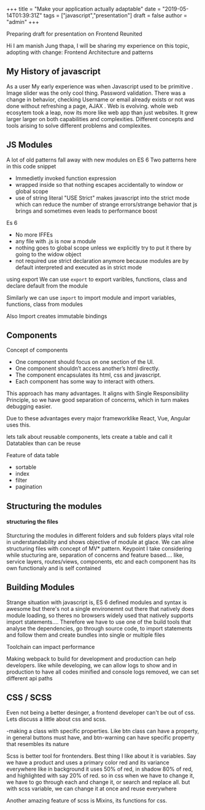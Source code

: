 +++
title = "Make your application actually adaptable"
date = "2019-05-14T01:39:31Z"
tags = ["javascript","presentation"]
draft = false
author = "admin"
+++

Preparing draft for presentation on Frontend Reunited

Hi I am manish Jung thapa, I will be sharing my experience on this topic, adopting with change: Frontend Architecture and patterns

## My History of javascript

As a user My early experience was when Javascript used to be primitive . Image slider was the only cool thing. Password validation.
There was a change in behavior, checking Username or email already exists or not was done without refreshing a page, AJAX .
Web is evolving.
whole web ecosytem took a leap, now its more like web app than just websites. It grew larger larger on both capabilities and complexities.
Different concepts and tools arising to solve different problems and complexites.

## JS Modules

A lot of old patterns fall away with new modules on ES 6
Two patterns here in this code snippet

- Immedietly invoked function expression
- wrapped inside so that nothing escapes accidentally to window or global scope
- use of string literal "USE Strict" makes javascript into the strict mode which can reduce the number of strange errors/strange behavior that js brings and sometimes even leads to performance boost

Es 6

- No more IFFEs
- any file with .js is now a module
- nothing goes to global scope unless we explicitly try to put it there by going to the widow object
- not required use strict declaration anymore because modules are by default interpreted and executed as in strict mode

using export
We can use `export` to export varibles, functions, class and declare default from the module

Similarly we can use `import` to import module and import variables, functions, class from modules

Also Import creates immutable bindings

## Components

Concept of components

- One component should focus on one section of the UI.
- One component shouldn’t access another’s html directly.
- The component encapsulates its html, css and javascript.
- Each component has some way to interact with others.

This approach has many advantages. It aligns with Single Responsibility Principle, so we have good separation of concerns, which in turn makes debugging easier.

Due to these advantages every major frameworklike React, Vue, Angular uses this.

lets talk about reusable components, lets create a table and call it Datatablex than can be reuse

Feature of data table

- sortable
- index
- filter
- pagination

## Structuring the modules

#### structuring the files

Sturcturing the modules in different folders and sub folders plays vital role in understandability and shows objective of module at glace. We can aline structuring files with concept of MV\* pattern. Keypoint I take considering while stucturing are, separation of concerns and feature based.... like, service layers, routes/views, components, etc and each component has its own functionaly and is self contained

## Building Modules

Strange situation with javascript is, ES 6 defined modules and syntax is awesome but there's not a single environemnt out there that natively does module loading, so theres no browsers widely used that natively supports import statements....
Therefore we have to use one of the build tools that analyse the dependencies, go through source code, to import statements and follow them and create bundles into single or multiple files

Toolchain can impact performance

Making webpack to build for development and production can help developers. like while developing, we can allow logs to show and in production to have all codes minified and console logs removed, we can set different api paths

## CSS / SCSS

Even not being a better desinger, a frontend developer can't be out of css. Lets discuss a little about css and scss.

-making a class with specific properties. Like btn class can have a property, in general buttons must have, and btn-warning can have specific property that resembles its nature

Scss is better tool for frontenders. Best thing I like about it is variables. Say we have a product and uses a primary color red and its variance everywhere like in background it uses 50% of red, in shadow 80% of red, and highlighted with say 20% of red. so in css when we have to change it, we have to go through each and change it, or search and replace all. but with scss variable, we can change it at once and reuse everywhere

Another amazing feature of scss is Mixins, its functions for css.
